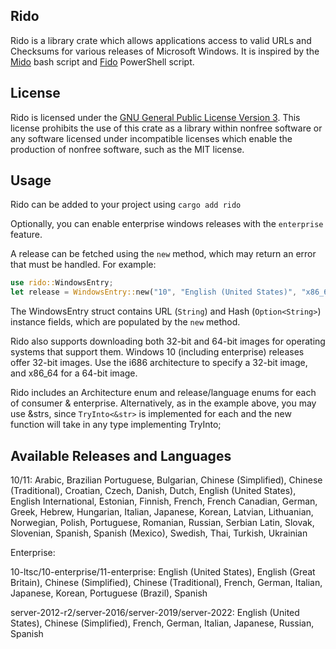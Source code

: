## Rido
Rido is a library crate which allows applications access to
valid URLs and Checksums for various releases of Microsoft Windows. 
It is inspired by the [Mido](https://github.com/ElliotKillick/Mido) bash script and
[Fido](https://github.com/pbatard/Fido) PowerShell script. 

## License
Rido is licensed under the [GNU General Public License Version 3](https://www.gnu.org/licenses/gpl-3.0). This license prohibits the use of this crate as a library within 
nonfree software or any software licensed under incompatible licenses
which enable the production of nonfree software, such as the MIT license.

## Usage
Rido can be added to your project using 
`cargo add rido`

Optionally, you can enable enterprise windows releases with the `enterprise` feature.

A release can be fetched using the `new` method, which may return an error that must be handled.
For example:

```rust
use rido::WindowsEntry;
let release = WindowsEntry::new("10", "English (United States)", "x86_64")?;
```

The WindowsEntry struct contains URL (`String`) and Hash (`Option<String>`) instance fields, which 
are populated by the `new` method.

Rido also supports downloading both 32-bit and 64-bit images for operating systems that support them. Windows 10 (including enterprise) releases offer 32-bit images. Use the i686 architecture to specify a 32-bit image, and x86_64 for a 64-bit image.

Rido includes an Architecture enum and release/language enums for each of consumer & enterprise. Alternatively, as in the example above, you may use &strs, since ```TryInto<&str>``` is implemented for each and the new function will take in any type implementing TryInto;

## Available Releases and Languages

10/11: Arabic, Brazilian Portuguese, Bulgarian, Chinese (Simplified), Chinese (Traditional), Croatian, Czech, Danish, Dutch, English (United States), English International, Estonian, Finnish, French, French Canadian, German, Greek, Hebrew, Hungarian, Italian, Japanese, Korean, Latvian, Lithuanian, Norwegian, Polish, Portuguese, Romanian, Russian, Serbian Latin, Slovak, Slovenian, Spanish, Spanish (Mexico), Swedish, Thai, Turkish, Ukrainian

Enterprise: 

10-ltsc/10-enterprise/11-enterprise: English (United States), English (Great Britain), Chinese (Simplified), Chinese (Traditional), French, German, Italian, Japanese, Korean, Portuguese (Brazil), Spanish

server-2012-r2/server-2016/server-2019/server-2022: English (United States), Chinese (Simplified), French, German, Italian, Japanese, Russian, Spanish
